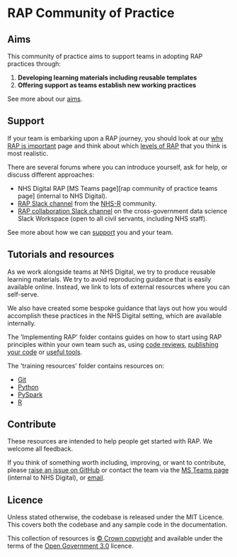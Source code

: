 # RAP Community of Practice

## Aims

This community of practice aims to support teams in adopting RAP practices through:

1. **Developing learning materials including reusable templates**
2. **Offering support as teams establish new working practices**

See more about our [aims][11].

## Support

If your team is embarking upon a RAP journey, you should look at our [why RAP is important][1] page and think about which [levels of RAP][12] that you think is most realistic.

There are several forums where you can introduce yourself, ask for help, or discuss different approaches:

- NHS Digital RAP [MS Teams page][rap community of practice teams page] (internal to NHS Digital).
- [RAP Slack channel](https://nhsrcommunity.slack.com/archives/C03N1GXHEH0) from the [NHS-R](https://nhsrcommunity.com/) community.
- [RAP collaboration Slack channel](https://govdatascience.slack.com/archives/C6H22U3H9) on the cross-government data science Slack Workspace (open to all civil servants, including NHS staff).

See more about how we can [support][13] you and your team.

## Tutorials and resources

As we work alongside teams at NHS Digital, we try to produce reusable learning materials. We try to avoid reproducing guidance that is easily available online. Instead, we link to lots of external resources where you can self-serve.

We also have created some bespoke guidance that lays out how you would accomplish these practices in the NHS Digital setting, which are available internally.

The 'Implementing RAP' folder contains guides on how to start using RAP principles within your own team such as, using [code reviews][14], [publishing your code][2] or [useful tools][15].

The 'training resources' folder contains resources on:

- [Git][8]
- [Python][3]
- [PySpark][16]
- [R][4]

## Contribute

These resources are intended to help people get started with RAP. We welcome all feedback.

If you think of something worth including, improving, or want to contribute, please [raise an issue on GitHub](https://github.com/NHSDigital/rap-community-of-practice/issues) or contact the team via the [MS Teams page](https://teams.microsoft.com/l/channel/19%3aEnoJ_c3NIwcWaLoqHyrbmiui8SI-8lZ1B2SvxNuGbyU1%40thread.tacv2/General?groupId=1c1528d7-030e-48eb-92cf-dc0f6a618ea0&tenantId=50f6071f-bbfe-401a-8803-673748e629e2) (internal to NHS Digital), or [email](mailto:datascience@nhs.net).

## Licence

Unless stated otherwise, the codebase is released under the MIT Licence. This covers both the codebase and any sample code in the documentation.

This collection of resources is [© Crown copyright](http://www.nationalarchives.gov.uk/information-management/re-using-public-sector-information/uk-government-licensing-framework/crown-copyright/) and available under the terms of the [Open Government 3.0](https://www.nationalarchives.gov.uk/doc/open-government-licence/version/3/) licence.

[1]: ./introduction_to_RAP/why_is_RAP_important.md
[2]: ./implementing_RAP/how-to-publish-your-code-in-the-open.md
[3]: ./training_resources/python/basic-python-data-analysis-operations.md
[4]: ./training_resources/R/README.md
[8]: ./training_resources/git/intro-to-git.md
[11]: ./introduction_to_RAP/why_is_RAP_important.md#aims-of-rap
[12]: ./introduction_to_RAP/levels_of_RAP.md
[13]: ./our_RAP_service/README.md#support
[14]: ./implementing_RAP/code-review.md
[15]: ./implementing_RAP/tools.md
[16]: ./training_resources/pyspark/README.md
